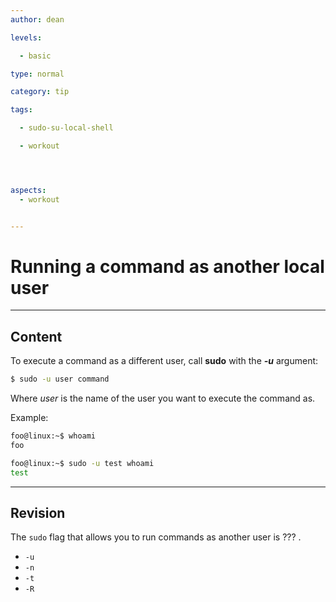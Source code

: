 ```yaml
---
author: dean

levels:

  - basic

type: normal

category: tip

tags:

  - sudo-su-local-shell

  - workout




aspects:
  - workout


---
```


# Running a command as another local user

---
## Content

To execute a command as a different user, call **sudo** with the ***-u*** argument:
```bash
$ sudo -u user command
```
Where *user* is the name of the user you want to execute the command as.

Example:
```bash
foo@linux:~$ whoami
foo

foo@linux:~$ sudo -u test whoami
test
```

---
## Revision

The `sudo` flag that allows you to run commands as another user is ??? .

* `-u`
* `-n`
* `-t`
* `-R`

 
